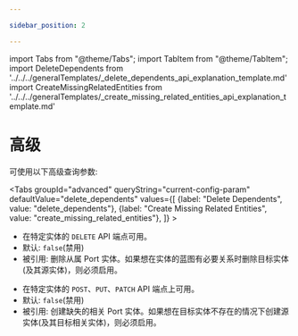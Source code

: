 ```yaml
---

sidebar_position: 2

---
```


import Tabs from "@theme/Tabs";
import TabItem from "@theme/TabItem";
import DeleteDependents from '../../../generalTemplates/_delete_dependents_api_explanation_template.md'
import CreateMissingRelatedEntities from '../../../generalTemplates/_create_missing_related_entities_api_explanation_template.md'

# 高级

可使用以下高级查询参数: 

<Tabs groupId="advanced" queryString="current-config-param" defaultValue="delete_dependents" values={[
{label: "Delete Dependents", value: "delete_dependents"},
{label: "Create Missing Related Entities", value: "create_missing_related_entities"},
]} >

<TabItem value="delete_dependents">

<DeleteDependents/>

* 在特定实体的 `DELETE` API 端点可用。
* 默认: `false`(禁用)
* 被引用: 删除从属 Port 实体。如果想在实体的蓝图有必要关系时删除目标实体(及其源实体)，则必须启用。

</TabItem>

<TabItem value="create_missing_related_entities">

<CreateMissingRelatedEntities/>

* 在特定实体的 `POST`、`PUT`、`PATCH` API 端点上可用。
* 默认: `false`(禁用)
* 被引用: 创建缺失的相关 Port 实体。如果想在目标实体不存在的情况下创建源实体(及其目标相关实体)，则必须启用。

</TabItem>

</Tabs>